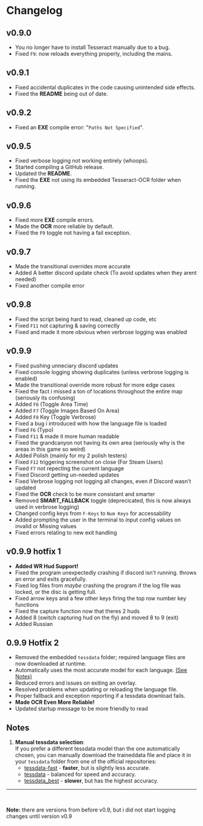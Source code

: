 # Changelog

## v0.9.0
- You no longer have to install Tesseract manually due to a bug.
- Fixed `F9`: now reloads everything properly, including the mains.

## v0.9.1
- Fixed accidental duplicates in the code causing unintended side effects.
- Fixed the **README** being out of date.

## v0.9.2
- Fixed an **EXE** compile error: "`Paths Not Specified`".

## v0.9.5
- Fixed verbose logging not working entirely (whoops).
- Started compiling a GitHub release.
- Updated the **README**.
- Fixed the **EXE** not using its embedded Tesseract-OCR folder when running.

## v0.9.6
- Fixed more **EXE** compile errors.
- Made the **OCR** more reliable by default.
- Fixed the `F9` toggle not having a fail exception.

## v0.9.7
- Made the transitional overrides more accurate
- Added A better discord update check (To avoid updates when they arent needed)
- Fixed another compile error

## v0.9.8
- Fixed the script being hard to read, cleaned up code, etc
- Fixed `F11` not capturing & saving correctly
- Fixed and made it more obvious when verbrose logging was enabled 

## v0.9.9
- Fixed pushing unneciary discord updates
- Fixed console logging showing duplicates (unless verbrose logging is enabled)
- Made the transitional override more robust for more edge cases
- Fixed the fact i missed a ton of locations throughout the entire map (seriously its confusing)
- Added `F6` (Toggle Area Time)
- Added `F7` (Toggle Images Based On Area)
- Added `F8` Key (Toggle Verbrose)
- Fixed a bug i introduced with how the language file is loaded
- Fixed `F6` (Typo)
- Fixed `F11` & made it more human readable
- Fixed the grandcanyon not having its own area (seriously why is the areas in this game so weird)
- Added Polish (mainly for my 2 polish testers)
- Fixed `F12` triggering screenshot on close (For Steam Users)
- Fixed `F7` not repecting the current language
- Fixed Discord getting un-needed updates
- Fixed Verbrose logging not logging all changes, even if Discord wasn't updated
- Fixed the **OCR** check to be more consistant and smarter
- Removed **SMART_FALLBACK** toggle (deprecicated, this is now always used in verbrose logging)
- Changed config keys from `F-Keys` to `Num Keys` for accessability
- Added prompting the user in the terminal to input config values on invalid or Missing values
- Fixed errors relating to new exit handling

## v0.9.9 hotfix 1
- **Added WR Hud Support!**
- Fixed the program unexpectedly crashing if discord isn't running. throws an error and exits gracefully.
- Fixed log files from _maybe_ crashing the program if the log file was locked, or the disc is getting full.
- Fixed arrow keys and a few other keys firing the top row number key functions
- Fixed the capture function now that theres 2 huds
- Added 8 (switch capturing hud on the fly) and moved 8 to 9 (exit)
- Added Russian

## 0.9.9 Hotfix 2

- Removed the embedded `tessdata` folder; required language files are now downloaded at runtime.  
- Automatically uses the most accurate model for each language. [(See Notes)](#notes)  
- Reduced errors and issues on exiting an overlay.  
- Resolved problems when updating or reloading the language file.  
- Proper fallback and exception reporting if a tessdata download fails.
- **Made OCR Even More Reliable!**
- Updated startup message to be more friendly to read

## Notes

1. **Manual tessdata selection**:  
   If you prefer a different tessdata model than the one automatically chosen, you can manually download the traineddata file and place it in your `tessdata` folder from one of the official repositories:  
   - [tessdata-fast](https://github.com/tesseract-ocr/tessdata_fast) - **faster**, but is slightly less accurate.  
   - [tessdata](https://github.com/tesseract-ocr/tessdata) - balanced for speed and accuracy.  
   - [tessdata_best](https://github.com/tesseract-ocr/tessdata_best) - **slower**, but has the highest accuracy.

---
<br>

**Note:** there are versions from before v0.9, but i did not start logging changes until version v0.9
